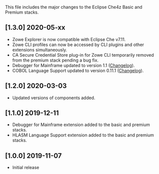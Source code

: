 This file includes the major changes to the Eclipse Che4z Basic and Premium stacks.

## [1.3.0] 2020-05-xx

- Zowe Explorer is now compatible with Eclipse Che v7.11.
- Zowe CLI profiles can now be accessed by CLI plugins and other extensions simultaneously.
- CA Secure Credential Store plug-in for Zowe CLI temporarily removed from the premium stack pending a bug fix.
- Debugger for Mainframe updated to version 1.1 ([Changelog](https://github.com/BroadcomMFD/debugger-for-mainframe/blob/master/CHANGELOG.md)).
- COBOL Language Support updated to version 0.11.1 ([Changelog](https://github.com/eclipse/che-che4z-lsp-for-cobol/blob/development/CHANGELOG.md)).

## [1.2.0] 2020-03-03

- Updated versions of components added.

## [1.1.0] 2019-12-11

- Debugger for Mainframe extension added to the basic and premium stacks.
- HLASM Language Support extension added to the basic and premium stacks.

## [1.0.0] 2019-11-07

- Initial release
